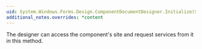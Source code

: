```yaml
---
uid: System.Windows.Forms.Design.ComponentDocumentDesigner.Initialize(System.ComponentModel.IComponent)
additional_notes.overrides: *content
---
```


<p>The designer can access the component's site and request services from it in this method.</p>


